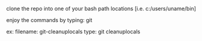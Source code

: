clone the repo into one of your bash path locations [i.e. c:/users/uname/bin]

enjoy the commands by typing:
git <filename-without-git->

ex:
filename: git-cleanuplocals
type:
git cleanuplocals
